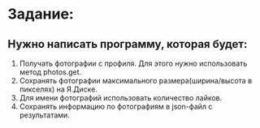 # Задание:

## Нужно написать программу, которая будет:

1. Получать фотографии с профиля. Для этого нужно использовать метод photos.get.
2. Cохранять фотографии максимального размера(ширина/высота в пикселях) на Я.Диске.
3. Для имени фотографий использовать количество лайков.
4. Сохранять информацию по фотографиям в json-файл с результатами.